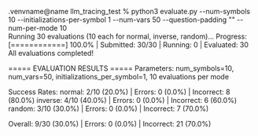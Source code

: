 .venvname@name llm_tracing_test % python3 evaluate.py --num-symbols 10 --initializations-per-symbol 1 --num-vars 50 --question-padding "" --num-per-mode 10                  
Running 30 evaluations (10 each for normal, inverse, random)...
Progress: [============] 100.0% | Submitted: 30/30 | Running: 0 | Evaluated: 30                  
All evaluations completed!

===== EVALUATION RESULTS =====
Parameters: num_symbols=10, num_vars=50, initializations_per_symbol=1, 10 evaluations per mode

Success Rates:
  normal: 2/10 (20.0%) | Errors: 0 (0.0%) | Incorrect: 8 (80.0%)
  inverse: 4/10 (40.0%) | Errors: 0 (0.0%) | Incorrect: 6 (60.0%)
  random: 3/10 (30.0%) | Errors: 0 (0.0%) | Incorrect: 7 (70.0%)

Overall: 9/30 (30.0%) | Errors: 0 (0.0%) | Incorrect: 21 (70.0%)